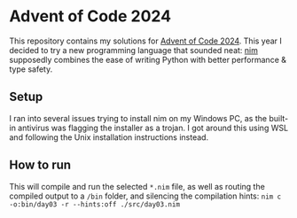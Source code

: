 # Advent of Code 2024
This repository contains my solutions for [Advent of Code 2024](https://adventofcode.com/2024). This year I decided to try a new programming language that sounded neat: [nim](https://nim-lang.org/documentation.html) supposedly combines the ease of writing Python with better performance & type safety.

## Setup
I ran into several issues trying to install nim on my Windows PC, as the built-in antivirus was flagging the installer as a trojan. I got around this using WSL and following the Unix installation instructions instead.

## How to run
This will compile and run the selected `*.nim` file, as well as routing the compiled output to a `/bin` folder, and silencing the compilation hints:
`nim c -o:bin/day03 -r --hints:off ./src/day03.nim`